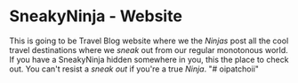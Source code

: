 # SneakyNinja - Website

This is going to be Travel Blog website where we the _Ninjas_ post all the cool travel destinations where we _sneak_ out from our regular
monotonous  world. If you have a SneakyNinja hidden somewhere in you, this the place to check out. You can't resist a _sneak out_ if you're
a true _Ninja_.
"# oipatchoii" 
